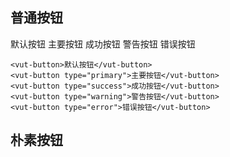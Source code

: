 ## 普通按钮

<vut-button>默认按钮</vut-button>
<vut-button type="primary">主要按钮</vut-button>
<vut-button type="success">成功按钮</vut-button>
<vut-button type="warning">警告按钮</vut-button>
<vut-button type="error">错误按钮</vut-button>
```vue
<vut-button>默认按钮</vut-button>
<vut-button type="primary">主要按钮</vut-button>
<vut-button type="success">成功按钮</vut-button>
<vut-button type="warning">警告按钮</vut-button>
<vut-button type="error">错误按钮</vut-button>
```

## 朴素按钮